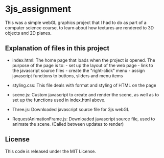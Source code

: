 # 3js_assignment
This was a simple webGL graphics project that I had to do as part of a computer science course, to learn about how textures are rendered to 3D objects and 2D planes.

## Explanation of files in this project

 - index.html:                The home page that loads when the project is opened. 
                              The purpose of the page is to:
                               - set up the layout of the web page
                               - link to the javascript source files
                               - create the "right-click" menu
                               - assign javascript functions to buttons, sliders and menu items
                   
 - styling.css:               This file deals with format and styling of HTML on the page
 
 - scene.js:                  Custom javascript to create and render the scene,  as well as to set up the functions used in index.html above.
 
 - Three.js:                  Downloaded javascript source file for 3js webGL
 
 - RequestAnimationFrame.js:  Downloaded javascript source file, used to animate the scene. (Called between updates to render)

## License
   
This code is released under the MIT License.





